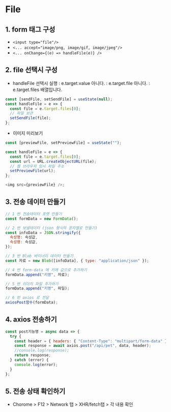 # File

## 1. form 태그 구성

- `<input type="file"/>`
- `<... accept="image/png, image/gif, image/jpeg"/>`
- `<... onChange={(e) => handleFile(e)} />`

## 2. file 선택시 구성

- handleFile 선택시 실행
  : e.target.value 아니다.
  : e.target.file 아니다.
  : e.target.files 배열입니다.

```js
const [sendFile, setSendFile] = useState(null);
const handleFile = e => {
  const file = e.target.files[0];
  // 파일 보관
  setSendFile(file);
};
```

- 이미지 미리보기

```js
const [previewFile, setPreviewFile] = useState("");

const handleFile = e => {
  const file = e.target.files[0];
  const url = URL.createObjectURL(file);
  // 웹 브라우저 임시 파일 주소
  setPreviewFile(url);
};

<img src={previewFile} />;
```

## 3. 전송 데이터 만들기

```js
// 1 번 전송데이터 포맷 만들기
const formData = new FormData();

// 2 번 보낼데이터 (json 형식의 문자열로 만들기)
const infoData = JSON.stringify({
  속성명: 속성값,
  속성명: 속성값,
});

// 3 번 Blob 바이너리 데이터 만들기
const 자료 = new Blob([infoData], { type: "application/json" });

// 4 번 form-data 에 키에 값으로 추가하기
formData.append("키명", 자료);

// 5 번 이미지 파일 추가하기
formData.append("키명", 파일);

// 6 번 axios 로 전달
axiosPost함수(formData);
```

## 4. axios 전송하기

```js
const post기능명 = async data => {
  try {
    const header = { headers: { "Content-Type": "multipart/form-data" } };
    const response = await axios.post("/api/pet", data, header);
    //console.log(response);
    return response;
  } catch (error) {
    console.log(error);
  }
};
```

## 5. 전송 상태 확인하기

- Chorome > F12 > Network 탭 > XHR/fetch탭 > 각 내용 확인